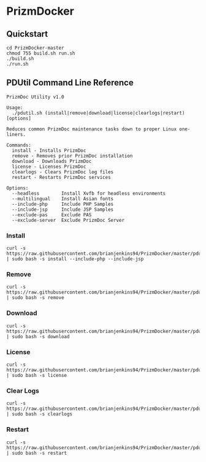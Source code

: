# PrizmDocker

## Quickstart

    cd PrizmDocker-master
    chmod 755 build.sh run.sh
    ./build.sh
    ./run.sh

## PDUtil Command Line Reference

    PrizmDoc Utility v1.0

    Usage:
      ./pdutil.sh (install|remove|download|license|clearlogs|restart) [options]
    
    Reduces common PrizmDoc maintenance tasks down to proper Linux one-liners.
    
    Commands:
      install - Installs PrizmDoc
      remove - Removes prior PrizmDoc installation
      download - Downloads PrizmDoc
      license - Licenses PrizmDoc
      clearlogs - Clears PrizmDoc log files
      restart - Restarts PrizmDoc services
    
    Options:
      --headless        Install Xvfb for headless environments
      --multilingual    Install Asian fonts
      --include-php     Include PHP Samples
      --include-jsp     Include JSP Samples
      --exclude-pas     Exclude PAS
      --exclude-server  Exclude PrizmDoc Server

### Install

    curl -s https://raw.githubusercontent.com/brianjenkins94/PrizmDocker/master/pdutil.sh | sudo bash -s install --include-php --include-jsp

### Remove

    curl -s https://raw.githubusercontent.com/brianjenkins94/PrizmDocker/master/pdutil.sh | sudo bash -s remove

### Download

    curl -s https://raw.githubusercontent.com/brianjenkins94/PrizmDocker/master/pdutil.sh | sudo bash -s download

### License

    curl -s https://raw.githubusercontent.com/brianjenkins94/PrizmDocker/master/pdutil.sh | sudo bash -s license

### Clear Logs

    curl -s https://raw.githubusercontent.com/brianjenkins94/PrizmDocker/master/pdutil.sh | sudo bash -s clearlogs

### Restart

    curl -s https://raw.githubusercontent.com/brianjenkins94/PrizmDocker/master/pdutil.sh | sudo bash -s restart
